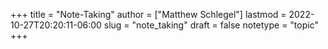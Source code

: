 +++
title = "Note-Taking"
author = ["Matthew Schlegel"]
lastmod = 2022-10-27T20:20:11-06:00
slug = "note_taking"
draft = false
notetype = "topic"
+++
